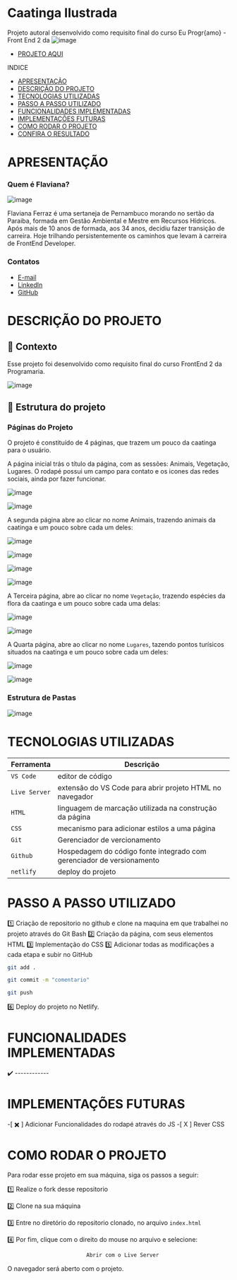 # Caatinga Ilustrada

Projeto autoral desenvolvido como requisito final do curso Eu Progr{amo} - Front End 2 da ![image](https://github.com/user-attachments/assets/b2b1daa6-72fa-4bd9-85d2-0f42a981709e)

- [PROJETO AQUI](https://caatinga-ilustrada.netlify.app/animais.html)


INDICE
- [APRESENTAÇÃO](#APRESENTAÇÃO)
- [DESCRIÇÃO DO PROJETO](#Descrição-Do-Projeto)
- [TECNOLOGIAS UTILIZADAS](#Tecnologias-Utilizadas)
- [PASSO A PASSO UTILIZADO](#Passo-A-Passo-Utilizado)
- [FUNCIONALIDADES IMPLEMENTADAS](#Funcionalidades-Implementadas)
- [IMPLEMENTAÇÕES FUTURAS](#Implementações-Futuras)
- [COMO RODAR O PROJETO](#Como-Rodar-O-Projeto)
- [CONFIRA O RESULTADO ](#Confira-O-Resultado)


# APRESENTAÇÃO

### Quem é Flaviana?

![image](https://github.com/FlavianaFXT/ProjetoFinal-reprograma/assets/113718720/1e13d5e7-b1b4-4701-a689-ec293ec77ea1)

Flaviana Ferraz é uma sertaneja de Pernambuco morando no sertão da Paraiba, formada em Gestão Ambiental e Mestre em Recursos Hídricos. Após mais de 10 anos de formada, aos 34 anos, decidiu fazer transição de carreira. Hoje trilhando persistentemente os caminhos que levam à carreira de FrontEnd Developer.

### Contatos

- [E-mail](flaviferraz@yahoo.com.br)
- [LinkedIn](https://www.linkedin.com/in/flaviana-ferraz-frontend)
- [GitHub](https://github.com/flavianafxt)

# DESCRIÇÃO DO PROJETO

## 🧠 Contexto

Esse projeto foi desenvolvido como requisito final do curso  FrontEnd 2 da Programaria. 


![image](https://github.com/user-attachments/assets/1671e48e-a207-41b0-bbb4-af82948486fd)



## 🧠 Estrutura do projeto

### Páginas do Projeto

O projeto é constituído de 4 páginas, que trazem um pouco da caatinga para o usuário.


A página inicial trás o título da página, com as sessões: Animais, Vegetação, Lugares. O rodapé possui um campo para contato e os icones das redes sociais, ainda por fazer funcionar.


![image](https://github.com/user-attachments/assets/70194861-cd92-4fae-bacb-6f2bfcac78ee)


![image](https://github.com/user-attachments/assets/88c1188a-61ee-47ca-b1f4-f893085bd55a)


A segunda página abre ao clicar no nome Animais, trazendo animais da caatinga e um pouco sobre cada um deles:


![image](https://github.com/user-attachments/assets/5496d91a-64c4-4193-8b99-0fa6022bbc5e)



![image](https://github.com/user-attachments/assets/6b948a8e-0f7c-46ed-a9a2-35d9da0e1fab)


![image](https://github.com/user-attachments/assets/440e4848-d675-4f06-8de7-9f93489d653d)



![image](https://github.com/user-attachments/assets/e154b6e7-a58d-42f7-b352-2b829de4adce)


A Terceira página, abre ao clicar no nome `Vegetação`, trazendo espécies da flora da caatinga e um pouco sobre cada uma delas:


![image](https://github.com/user-attachments/assets/16b3d431-da0b-4fa9-99c8-230e5b798583)



![image](https://github.com/user-attachments/assets/38e8d722-2574-43ed-b4ac-ba5b0b574774)


A Quarta página, abre ao clicar no nome `Lugares`, tazendo pontos turísicos situados na caatinga e um pouco sobre cada um deles:


![image](https://github.com/user-attachments/assets/a4dd1bc7-70d4-4c55-b463-ec289864f8e3)



![image](https://github.com/user-attachments/assets/610da213-9856-4bbb-91c5-3255f0a3fb16)




### Estrutura de Pastas


![image](https://github.com/user-attachments/assets/49931b1f-2df1-4eb7-974d-2e29efdd7ca4)



# TECNOLOGIAS UTILIZADAS

| Ferramenta | Descrição |
| --- | --- |
| `VS Code` | editor de código |
| `Live Server`| extensão do VS Code para abrir projeto HTML no navegador |
| `HTML` | linguagem de marcação utilizada na construção da página |
| `CSS` | mecanismo para adicionar estilos a uma página |
| `Git` | Gerenciador de vercionamento |
| `Github` | Hospedagem do código fonte integrado com gerenciador de versionamento |
| `netlify` | deploy do projeto |



# PASSO A PASSO UTILIZADO

1️⃣ Criação de repositorio no github e clone na maquina em que trabalhei no projeto através do Git Bash
2️⃣ Criação da página, com seus elementos HTML
3️⃣ Implementação do CSS
5️⃣ Adicionar todas as modificações a cada etapa e subir no GitHub

 ```bash
 git add .
 ```
 ```bash
 git commit -m "comentario"
```
 ```bash
 git push
```

6️⃣ Deploy do projeto no Netlify.


# FUNCIONALIDADES IMPLEMENTADAS

✔️ ------------


#  IMPLEMENTAÇÕES FUTURAS

-[ ✖️ ] Adicionar Funcionalidades do rodapé através do JS
-[  X  ] Rever CSS


# COMO RODAR O PROJETO

Para rodar esse projeto em sua máquina, siga os passos a seguir:

1️⃣ Realize o fork desse repositorio

2️⃣ Clone na sua máquina

3️⃣ Entre no diretório do repositorio clonado, no arquivo `index.html`

4️⃣ Por fim, clique com o direito do mouse no arquivo e selecione:
```bash
                         Abrir com o Live Server
```

O navegador será aberto com o projeto.

  


